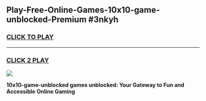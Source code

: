 
## Play-Free-Online-Games-10x10-game-unblocked-Premium #3nkyh
<h3>
<a href="https://premium.freeplayer.one?title=10x10-game-unblocked&ref=8M">CLICK TO PLAY</a></h3>
<hr>

<h3>
<a href="https://premium.freeplayer.one?title=10x10-game-unblocked&ref=8M">CLICK 2 PLAY</a>
  
</h3>

<a href="https://premium.freeplayer.one?title=10x10-game-unblocked&ref=8M"><img src="https://clearcache.store/games.png"></a>


**10x10-game-unblocked games unblocked: Your Gateway to Fun and Accessible Online Gaming**
